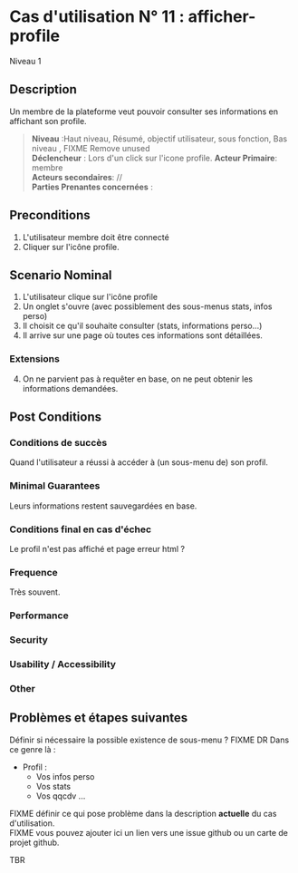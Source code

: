 
# Cas d'utilisation N° 11 :  afficher-profile

Niveau 1

##	Description

Un membre de la plateforme veut pouvoir consulter ses informations en affichant son profile.


> **Niveau** :Haut niveau, Résumé, objectif utilisateur, sous fonction, Bas niveau , FIXME Remove unused   
> **Déclencheur** : Lors d'un click sur l'icone profile.
> **Acteur Primaire**: membre   
> **Acteurs secondaires**: //   
> **Parties Prenantes concernées** :    
 
 
## Preconditions

1. L'utilisateur membre doit être connecté
2. Cliquer sur l'icône profile.


## Scenario Nominal


1.	L'utilisateur clique sur l'icône profile
2.	Un onglet s'ouvre (avec possiblement des sous-menus stats, infos perso)
3.	Il choisit ce qu'il souhaite consulter (stats, informations perso...)  
4.	Il arrive sur une page où toutes ces informations sont détaillées. 

###	Extensions


4. On ne parvient pas à requêter en base, on ne peut obtenir les informations demandées.


## Post Conditions
### Conditions de succès 
Quand l'utilisateur a réussi à accéder à (un sous-menu de) son profil.

### Minimal Guarantees
Leurs informations restent sauvegardées en base.

### Conditions final en cas d'échec
Le profil n'est pas affiché et page erreur html ?

### Frequence
Très souvent.  
### Performance  
###	Security  
###	Usability / Accessibility  
###	Other  

##	Problèmes et étapes suivantes  
Définir si nécessaire la possible existence de sous-menu ? FIXME DR
Dans ce genre là :
* Profil :
   * Vos infos perso
   * Vos stats
   * Vos qqcdv
...

FIXME définir ce qui pose problème dans la description **actuelle** du cas d'utilisation.  
FIXME vous pouvez ajouter ici un lien vers une issue github ou un carte de projet github.

TBR

